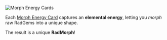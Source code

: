![Morph Energy Cards](/quests-images/key/JettyConversation_MultipleMorphEnergyCards.webp)

Each [Morph Energy Card](?glossaryAnchor=cards) captures an **elemental energy**, letting you _morph_ raw RadGems into a unique shape.

The result is a unique **RadMorph**!
